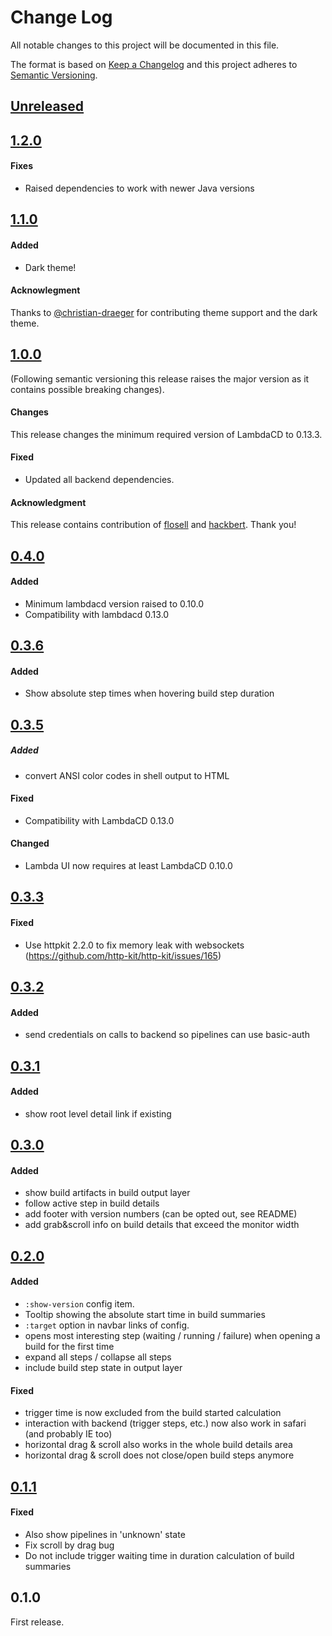 # Change Log
All notable changes to this project will be documented in this file.

The format is based on [Keep a Changelog](http://keepachangelog.com/)
and this project adheres to [Semantic Versioning](http://semver.org/).

## [Unreleased]

## [1.2.0]
#### Fixes
- Raised dependencies to work with newer Java versions

## [1.1.0]
#### Added

- Dark theme!

#### Acknowlegment

Thanks to [@christian-draeger](https://github.com/christian-draeger) for contributing theme support and the dark theme.

## [1.0.0]
(Following semantic versioning this release raises the major version as it contains possible breaking changes).

#### Changes
This release changes the minimum required version of LambdaCD to 0.13.3.

#### Fixed
- Updated all backend dependencies.

#### Acknowledgment
This release contains contribution of [flosell](https://github.com/flosell) and [hackbert](https://github.com/hackbert).
Thank you!


## [0.4.0]

#### Added

- Minimum lambdacd version raised to 0.10.0
- Compatibility with lambdacd 0.13.0

## [0.3.6]

#### Added

- Show absolute step times when hovering build step duration

## [0.3.5]

##### Added

- convert ANSI color codes in shell output to HTML

#### Fixed

- Compatibility with LambdaCD 0.13.0

#### Changed

- Lambda UI now requires at least LambdaCD 0.10.0

## [0.3.3]

#### Fixed

- Use httpkit 2.2.0 to fix memory leak with websockets (https://github.com/http-kit/http-kit/issues/165)

## [0.3.2]

#### Added

- send credentials on calls to backend so pipelines can use basic-auth

## [0.3.1]

#### Added

- show root level detail link if existing

## [0.3.0]

#### Added
- show build artifacts in build output layer
- follow active step in build details
- add footer with version numbers (can be opted out, see README)
- add grab&scroll info on build details that exceed the monitor width

## [0.2.0]

#### Added
- `:show-version` config item.
- Tooltip showing the absolute start time in build summaries
- `:target` option in navbar links of config.
- opens most interesting step (waiting / running / failure) when opening a build for the first time
- expand all steps / collapse all steps
- include build step state in output layer

#### Fixed
- trigger time is now excluded from the build started calculation
- interaction with backend (trigger steps, etc.) now also work in safari (and probably IE too)
- horizontal drag & scroll also works in the whole build details area
- horizontal drag & scroll does not close/open build steps anymore


## [0.1.1]

#### Fixed
- Also show pipelines in 'unknown' state
- Fix scroll by drag bug
- Do not include trigger waiting time in duration calculation of build summaries

## 0.1.0
First release.

[Unreleased]: https://github.com/sroidl/lambda-ui/compare/lambdaui-1.2.0...master
[1.2.0]: https://github.com/sroidl/lambda-ui/compare/lambdaui-1.1.0...lambdaui-1.2.0
[1.1.0]: https://github.com/sroidl/lambda-ui/compare/lambdaui-1.0.0...lambdaui-1.1.0
[1.0.0]: https://github.com/sroidl/lambda-ui/compare/lambdaui-0.4.0...lambdaui-1.0.0
[0.4.0]: https://github.com/sroidl/lambda-ui/compare/lambdaui-0.3.6...lambdaui-0.4.0
[0.3.6]: https://github.com/sroidl/lambda-ui/compare/lambdaui-0.3.5...lambdaui-0.3.6
[0.3.5]: https://github.com/sroidl/lambda-ui/compare/lambdaui-0.3.4...lambdaui-0.3.5
[0.3.4]: https://github.com/sroidl/lambda-ui/compare/lambdaui-0.3.3...lambdaui-0.3.4
[0.3.3]: https://github.com/sroidl/lambda-ui/compare/lambdaui-0.3.2...lambdaui-0.3.3
[0.3.2]: https://github.com/sroidl/lambda-ui/compare/lambdaui-0.3.1...lambdaui-0.3.2
[0.3.1]: https://github.com/sroidl/lambda-ui/compare/lambdaui-0.3.0...lambdaui-0.3.1
[0.3.0]: https://github.com/sroidl/lambda-ui/compare/lambdaui-0.2.0...lambdaui-0.3.0
[0.2.0]: https://github.com/sroidl/lambda-ui/compare/lambdaui-0.1.1...lambdaui-0.2.0
[0.1.1]: https://github.com/sroidl/lambda-ui/compare/lambdaui-0.1.0...lambdaui-0.1.1
